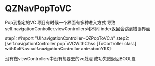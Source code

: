# QZNavPopToVC
Pop到指定的VC
项目有时候一个界面有多种进入方式 导致self.navigationController.viewControllers堆不同
index返回会跳到错误界面

step1:
#import "UINavigationController+QZPopToVC.h"
step2:
[self.navigationController popToVCWithClass:[ToController class] withSelfNav:self.navigationController animated:YES];

没有做viewControllers中没有想要去的vc处理
成功失败返回BOOL值